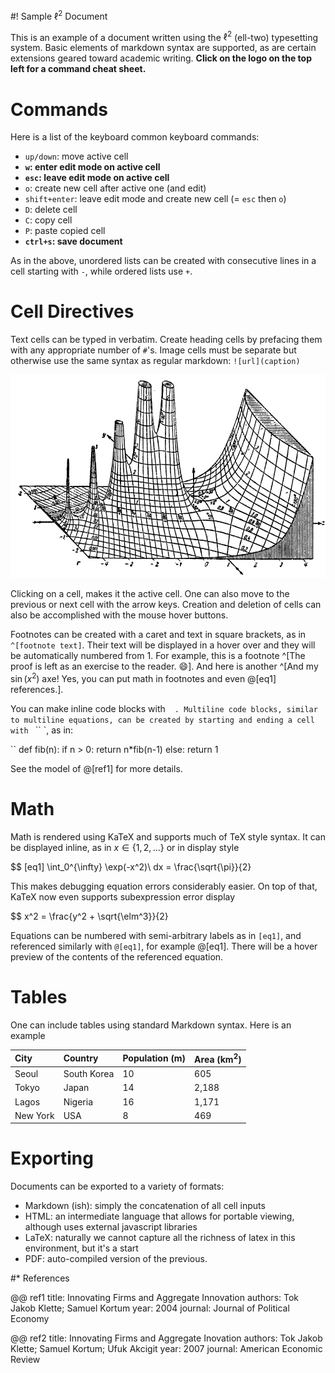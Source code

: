 #! Sample $\ell^2$ Document

This is an example of a document written using the $\ell^2$ (ell-two) typesetting system. Basic elements of markdown syntax are supported, as are certain extensions geared toward academic writing. **Click on the logo on the top left for a command cheat sheet.**

# Commands

Here is a list of the keyboard common keyboard commands:

- `up/down`: move active cell
- **`w`: enter edit mode on active cell**
- **`esc`: leave edit mode on active cell**
- `o`: create new cell after active one (and edit)
- `shift+enter`: leave edit mode and create new cell (= `esc` then `o`)
- `D`: delete cell
- `C`: copy cell
- `P`: paste copied cell
- **`ctrl+s`: save document**

As in the above, unordered lists can be created with consecutive lines in a cell starting with `-`, while ordered lists use `+`.

# Cell Directives

Text cells can be typed in verbatim. Create heading cells by prefacing them with any appropriate number of `#`'s. Image cells must be separate but otherwise use the same syntax as regular markdown: `![url](caption)`

![Ye Olde Gamma Function](Jahnke_gamma_function.png)

Clicking on a cell, makes it the active cell. One can also move to the previous or next cell with the arrow keys. Creation and deletion of cells can also be accomplished with the mouse hover buttons.

Footnotes can be created with a caret and text in square brackets, as in `^[footnote text]`. Their text will be displayed in a hover over and they will be automatically numbered from 1. For example, this is a footnote ^[The proof is left as an exercise to the reader. 😄]. And here is another ^[And my $\sin(x^2)$ axe! Yes, you can put math in footnotes and even @[eq1] references.].

You can make inline code blocks with ` ` `. Multiline code blocks, similar to multiline equations, can be created by starting and ending a cell with ` `` `, as in:

``
def fib(n):
    if n > 0:
        return n*fib(n-1)
    else:
        return 1

See the model of @[ref1] for more details.

# Math

Math is rendered using KaTeX and supports much of TeX style syntax. It can be displayed inline, as in $x \in \{1,2,\ldots\}$ or in display style

$$ [eq1] \int_0^{\infty} \exp(-x^2)\ dx = \frac{\sqrt{\pi}}{2}

This makes debugging equation errors considerably easier. On top of that, KaTeX now even supports subexpression error display

$$ x^2 = \frac{y^2 + \sqrt{\elm^3}}{2}

Equations can be numbered with semi-arbitrary labels as in `[eq1]`, and referenced similarly with `@[eq1]`, for example @[eq1]. There will be a hover preview of the contents of the referenced equation.

# Tables

One can include tables using standard Markdown syntax. Here is an example

| City | Country | Population (m) | Area (km${}^2$) |
|:---- |:------- |:---------- |:-------------------- |
| Seoul | South Korea | 10 | 605 |
| Tokyo | Japan | 14 | 2,188 |
| Lagos | Nigeria | 16 | 1,171 |
| New York | USA | 8 | 469 |

# Exporting

Documents can be exported to a variety of formats:

+ Markdown (ish): simply the concatenation of all cell inputs
+ HTML: an intermediate language that allows for portable viewing, although uses external javascript libraries
+ LaTeX: naturally we cannot capture all the richness of latex in this environment, but it's a start
+ PDF: auto-compiled version of the previous.

#* References

@@ ref1
title: Innovating Firms and Aggregate Innovation
authors: Tok Jakob Klette; Samuel Kortum
year: 2004
journal: Journal of Political Economy

@@ ref2
title: Innovating Firms and Aggregate Inovation
authors: Tok Jakob Klette; Samuel Kortum; Ufuk Akcigit
year: 2007
journal: American Economic Review